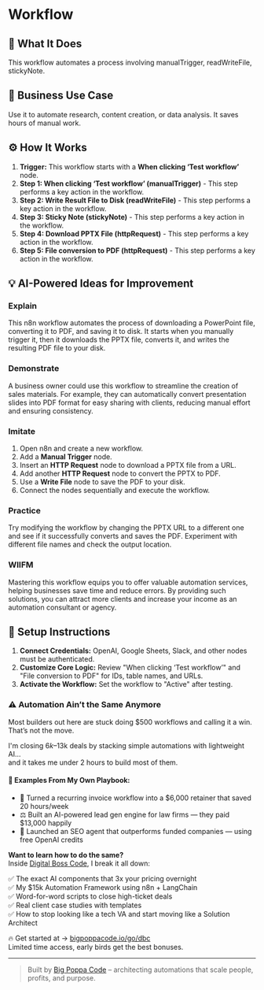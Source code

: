 # Workflow

## 🚀 What It Does
This workflow automates a process involving manualTrigger, readWriteFile, stickyNote.

## 💼 Business Use Case
Use it to automate research, content creation, or data analysis. It saves hours of manual work.

## ⚙️ How It Works
1.  **Trigger:** This workflow starts with a **When clicking ‘Test workflow’** node.
2. **Step 1: When clicking ‘Test workflow’ (manualTrigger)** - This step performs a key action in the workflow.
3. **Step 2: Write Result File to Disk (readWriteFile)** - This step performs a key action in the workflow.
4. **Step 3: Sticky Note (stickyNote)** - This step performs a key action in the workflow.
5. **Step 4: Download PPTX File (httpRequest)** - This step performs a key action in the workflow.
6. **Step 5: File conversion to PDF (httpRequest)** - This step performs a key action in the workflow.

## 💡 AI-Powered Ideas for Improvement
### Explain
This n8n workflow automates the process of downloading a PowerPoint file, converting it to PDF, and saving it to disk. It starts when you manually trigger it, then it downloads the PPTX file, converts it, and writes the resulting PDF file to your disk.

### Demonstrate
A business owner could use this workflow to streamline the creation of sales materials. For example, they can automatically convert presentation slides into PDF format for easy sharing with clients, reducing manual effort and ensuring consistency.

### Imitate
1. Open n8n and create a new workflow.
2. Add a **Manual Trigger** node.
3. Insert an **HTTP Request** node to download a PPTX file from a URL.
4. Add another **HTTP Request** node to convert the PPTX to PDF.
5. Use a **Write File** node to save the PDF to your disk.
6. Connect the nodes sequentially and execute the workflow.

### Practice
Try modifying the workflow by changing the PPTX URL to a different one and see if it successfully converts and saves the PDF. Experiment with different file names and check the output location.

### WIIFM
Mastering this workflow equips you to offer valuable automation services, helping businesses save time and reduce errors. By providing such solutions, you can attract more clients and increase your income as an automation consultant or agency.

## 🔧 Setup Instructions
1. **Connect Credentials:** OpenAI, Google Sheets, Slack, and other nodes must be authenticated.
2. **Customize Core Logic:** Review "When clicking ‘Test workflow’" and "File conversion to PDF" for IDs, table names, and URLs.
3. **Activate the Workflow:** Set the workflow to "Active" after testing.

### ⚠️ Automation Ain’t the Same Anymore

Most builders out here are stuck doing $500 workflows and calling it a win.  
That’s not the move.  

I'm closing $6k–$13k deals by stacking simple automations with lightweight AI...  
and it takes me under 2 hours to build most of them.

#### 🧠 Examples From My Own Playbook:
- 🔁 Turned a recurring invoice workflow into a $6,000 retainer that saved 20 hours/week  
- ⚖️ Built an AI-powered lead gen engine for law firms — they paid $13,000 happily  
- 🚀 Launched an SEO agent that outperforms funded companies — using free OpenAI credits  

**Want to learn how to do the same?**  
Inside [Digital Boss Code](https://bigpoppacode.io/go/dbc), I break it all down:

✅ The exact AI components that 3x your pricing overnight  
✅ My $15k Automation Framework using n8n + LangChain  
✅ Word-for-word scripts to close high-ticket deals  
✅ Real client case studies with templates  
✅ How to stop looking like a tech VA and start moving like a Solution Architect  

🔥 Get started at → [bigpoppacode.io/go/dbc](https://bigpoppacode.io/go/dbc)  
Limited time access, early birds get the best bonuses.

---
> Built by [Big Poppa Code](https://bigpoppacode.io) – architecting automations that scale people, profits, and purpose.
